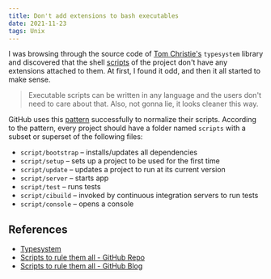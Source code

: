 ```yaml
---
title: Don't add extensions to bash executables
date: 2021-11-23
tags: Unix
---
```


I was browsing through the source code of [Tom Christie's](https://github.com/tomchristie) `typesystem` library and discovered that the shell [scripts](https://github.com/encode/typesystem/tree/master/scripts) of the project don't have any extensions attached to them. At first, I found it odd, and then it all started to make sense.

> Executable scripts can be written in any language and the users don't need to care about that. Also, not gonna lie, it looks cleaner this way.

GitHub uses this [pattern](https://github.com/github/scripts-to-rule-them-all) successfully to normalize their scripts. According to the pattern, every project should have a folder named `scripts` with a subset or superset of the following files:


* `script/bootstrap` – installs/updates all dependencies
* `script/setup` – sets up a project to be used for the first time
* `script/update` – updates a project to run at its current version
* `script/server` – starts app
* `script/test` – runs tests
* `script/cibuild` – invoked by continuous integration servers to run tests
* `script/console` – opens a console


## References

* [Typesystem](https://github.com/encode/typesystem)
* [Scripts to rule them all - GitHub Repo](https://github.com/github/scripts-to-rule-them-all)
* [Scripts to rule them all - GitHub Blog](https://github.blog/2015-06-30-scripts-to-rule-them-all/)
